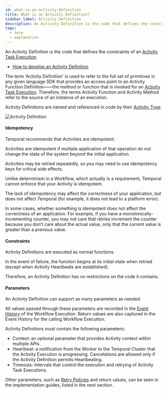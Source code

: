 ```yaml
---
id: what-is-an-activity-definition
title: What is an Activity Definition?
sidebar_label: Activity Definition
description: An Activity Definition is the code that defines the constraints of an Activity Task Execution.
tags:
  - term
  - explanation
---
```


An Activity Definition is the code that defines the constraints of an [Activity Task Execution](/concepts/what-is-an-activity-task-execution).

- [How to develop an Activity Definition](/application-development/foundations#develop-activities)

The term 'Activity Definition' is used to refer to the full set of primitives in any given language SDK that provides an access point to an Activity Function Definition——the method or function that is invoked for an [Activity Task Execution](/concepts/what-is-an-activity-task-execution).
Therefore, the terms Activity Function and Activity Method refer to the source of an instance of an execution.

Activity Definitions are named and referenced in code by their [Activity Type](/concepts/what-is-an-activity-type).

![Activity Definition](/diagrams/activity-definition.svg)

#### Idempotency

Temporal recommends that Activities are idempotent.

Activities are idempotent if multiple application of that operation do not change the state of the system beyond the initial application.

Activities may be retried repeatedly, so you may need to use idempotency keys for critical side effects.

Unlike determinism in a Workflow, which actually is a requirement, Temporal cannot enforce that your Activity is idempotent.

The lack of idempotency may affect the correctness of your application, but does not affect Temporal (for example, it does not lead to a platform error).

<!-- Temporal supports either at most once or at least once execution of Activities, and in the case of at least once activities must be idempotent -->

In some cases, whether something is idempotent does not affect the correctness of an application. For example, if you have a monotonically-incrementing counter, you may not care that retries increment the counter because you don’t care about the actual value, only that the current value is greater than a previous value.

#### Constraints

Activity Definitions are executed as normal functions.

In the event of failure, the function begins at its initial state when retried (except when Activity Heartbeats are established).

Therefore, an Activity Definition has no restrictions on the code it contains.

#### Parameters

An Activity Definition can support as many parameters as needed.

All values passed through these parameters are recorded in the [Event History](/concepts/what-is-an-event-history) of the Workflow Execution.
Return values are also captured in the Event History for the calling Workflow Execution.

Activity Definitions must contain the following parameters:

- Context: an optional parameter that provides Activity context within multiple APIs.
- Heartbeat: a notification from the Worker to the Temporal Cluster that the Activity Execution is progressing. Cancelations are allowed only if the Activity Definition permits Heartbeating.
- Timeouts: intervals that control the execution and retrying of Activity Task Executions.

Other parameters, such as [Retry Policies](/concepts/what-is-a-retry-policy) and return values, can be seen in the implementation guides, listed in the next section.

